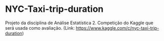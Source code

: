 # NYC-Taxi-trip-duration
Projeto da disciplina de Análise Estatística 2. Competição do Kaggle que será usada como avaliação. (Link: https://www.kaggle.com/c/nyc-taxi-trip-duration)
